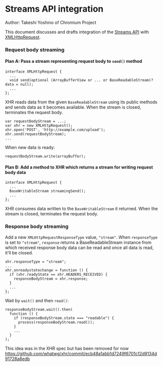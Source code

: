 Streams API integration
=======================

Author: Takeshi Yoshino of Chromium Project

This document discusses and drafts integration of the [Streams API](https://github.com/whatwg/streams) with [XMLHttpRequest](http://xhr.spec.whatwg.org/).

### Request body streaming

#### Plan A: Pass a stream representing request body to `send()` method

```
interface XMLHttpRequest {
  ...
  void send(optional (ArrayBufferView or ... or BaseReadableStream)? data = null);
  ...
};
```

XHR reads data from the given `BaseReadableStream` using its public methods and sends data as it becomes available. When the stream is closed, terminates the request body.

```
var requestBodyStream = ...;
var xhr = new XMLHttpRequest();
xhr.open('POST', 'http://example.com/upload');
xhr.send(requestBodyStream);
...
```

When new data is ready:

```
requestBodyStream.write(arrayBuffer);
```

#### Plan B: Add a method to XHR which returns a stream for writing request body data

```
interface XMLHttpRequest {
  ...
  BaseWritableStream streamingSend();
  ...
};
```

XHR consumes data written to the `BaseWritableStream` it returned. When the stream is closed, terminates the request body.

### Response body streaming

Add a new `XMLHttpRequestResponseType` value, `"stream"`. When `responseType` is set to `"stream"`, `response` returns a BaseReadableStream instance from which received response body data can be read and once all data is read, it'll be closed.

```
xhr.responseType = "stream";
...
xhr.onreadystatechange = function () {
  if (xhr.readyState == xhr.HEADERS_RECEIVED) {
    responseBodyStream = xhr.response;
  }
  ...
};
```

Wait by `wait()` and then `read()`:

```
responseBodyStream.wait().then(
  function () {
    if (responseBodyStream.state === "readable") {
      process(responseBodyStream.read());
    }
    ...
  }
);
```

This idea was in the XHR spec but has been removed for now https://github.com/whatwg/xhr/commit/ecb48a1abb1d7249f6701c12d9134d91728a8edb
